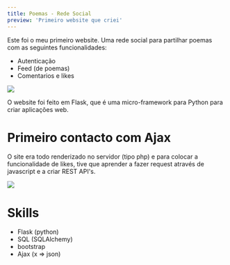 ```yaml
---
title: Poemas - Rede Social
preview: 'Primeiro website que criei'
---
```


Este foi o meu primeiro website. Uma rede social para partilhar poemas com as seguintes funcionalidades:

-   Autenticação
-   Feed (de poemas)
-   Comentarios e likes

![](/assets/images/poemas.png)

O website foi feito em Flask, que é uma micro-framework para Python para criar aplicações web.

# Primeiro contacto com Ajax

O site era todo renderizado no servidor (tipo php) e para colocar a funcionalidade de likes, tive que aprender a fazer request através de javascript e a criar REST API's.

![](/assets/images/poemas1.png)

# Skills

-   Flask (python)
-   SQL (SQLAlchemy)
-   bootstrap
-   Ajax (x => json)
